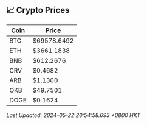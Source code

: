 ## 📈 Crypto Prices

| Coin | Price |
| ---- | ----- |
| BTC | $69578.6492 |
| ETH | $3661.1838 |
| BNB | $612.2676 |
| CRV | $0.4682 |
| ARB | $1.1300 |
| OKB | $49.7501 |
| DOGE | $0.1624 |

_Last Updated: 2024-05-22 20:54:58.693 +0800 HKT_